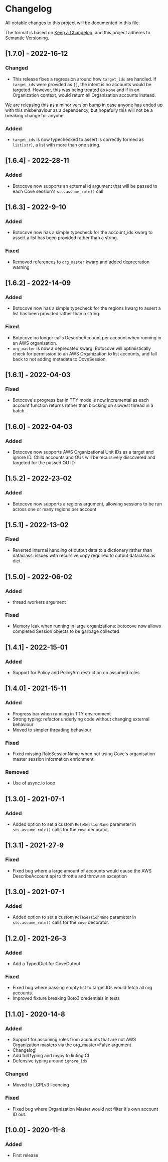 <!-- markdownlint-disable MD024 -->

# Changelog

All notable changes to this project will be documented in this file.

The format is based on [Keep a Changelog](https://keepachangelog.com/en/1.0.0/),
and this project adheres to [Semantic Versioning](https://semver.org/spec/v2.0.0.html).

## [1.7.0] - 2022-16-12

### Changed

- This release fixes a regression around how `target_ids` are handled. If
`target_ids` were provided as `[]`, the intent is no accounts would be targeted.
However, this was being treated as `None` and if in an Organization context,
would return all Organization accounts instead.

We are releasing this as a minor version bump in case anyone has ended up with
this misbehaviour as a dependency, but hopefully this will not be a breaking
change for anyone.

### Added

- `target_ids` is now typechecked to assert is correctly formed as `list[str]`,
a list with more than one string.

## [1.6.4] - 2022-28-11

### Added

- Botocove now supports an external id argument that will be passed to each Cove
session's `sts.assume_role()` call

## [1.6.3] - 2022-9-10

### Added

- Botocove now has a simple typecheck for the account_ids kwarg to assert a list
  has been provided rather than a string.

### Fixed

- Removed references to `org_master` kwarg and added deprecration warning

## [1.6.2] - 2022-14-09

### Added

- Botocove now has a simple typecheck for the regions kwarg to assert a list
  has been provided rather than a string.

### Fixed

- Botocove no longer calls DescribeAccount per account when running in an AWS
  organization.
- `org_master` is now a deprecated kwarg: Botocove will optimistically check for
  permission
  to an AWS Organization to list accounts, and fall back to not adding metadata to
  CoveSession.

## [1.6.1] - 2022-04-03

### Fixed

- Botocove's progress bar in TTY mode is now incremental as each account function
  returns rather than blocking on slowest thread in a batch.

## [1.6.0] - 2022-04-03

### Added

- Botocove now supports AWS Organizational Unit IDs as a target and ignore ID. Child
  accounts and OUs will be recursively discovered and targeted for the passed OU
  ID.

## [1.5.2] - 2022-23-02

### Added

- Botocove now supports a regions argument, allowing sessions to be run across
  one or many regions per account

## [1.5.1] - 2022-13-02

### Fixed

- Reverted internal handling of output data to a dictionary rather than dataclass:
  issues with recursive copy required to output dataclass as dict.

## [1.5.0] - 2022-06-02

### Added

- thread_workers argument

### Fixed

- Memory leak when running in large organizations: botocove now allows
  completed Session objects to be garbage collected

## [1.4.1] - 2022-15-01

### Added

- Support for Policy and PolicyArn restriction on assumed roles

## [1.4.0] - 2021-15-11

### Added

- Progress bar when running in TTY environment
- Strong typing: refactor underlying code without changing external behaviour
- Moved to simpler threading behaviour

### Fixed

- Fixed missing RoleSessionName when not using Cove's organisation master
  session information enrichment

### Removed

- Use of async.io loop

## [1.3.0] - 2021-07-1

### Added

- Added option to set a custom `RoleSessionName` parameter in
  `sts.assume_role()` calls for the `cove` decorator.

## [1.3.1] - 2021-27-9

### Fixed

- Fixed bug where a large amount of accounts would cause the AWS DescribeAccount
  api to throttle and throw an exception

## [1.3.0] - 2021-07-1

### Added

- Added option to set a custom `RoleSessionName` parameter in
  `sts.assume_role()` calls for the `cove` decorator.

## [1.2.0] - 2021-26-3

### Added

- Add a TypedDict for CoveOutput

### Fixed

- Fixed bug where passing empty list to target IDs would fetch all org accounts.
- Improved fixture breaking Boto3 credentials in tests

## [1.1.0] - 2020-14-8

### Added

- Support for assuming roles from accounts that are not AWS Organization masters
  via the org_master=False argument.
- Changelog!
- Add full typing and mypy to linting CI
- Defensive typing around `ignore_ids`

### Changed

- Moved to LGPLv3 licencing

### Fixed

- Fixed bug where Organization Master would not filter it's own account ID out.

## [1.0.0] - 2020-11-8

### Added

- First release
